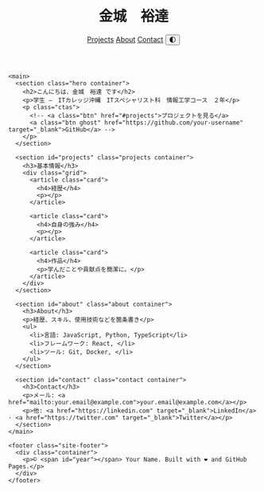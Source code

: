 <!doctype html>
<html lang="ja">
  <head>
    <meta charset="utf-8" />
    <meta name="viewport" content="width=device-width,initial-scale=1" />
    <title>ポートフォリオ | Your Name</title>
    <meta name="description" content="ポートフォリオ - Your Name" />
  <link rel="stylesheet" href="css/style.css" />
  </head>
  <body>
    <header class="site-header">
      <div class="container">
        <h1 class="logo">金城　裕達</h1>
        <nav>
          <a href="#projects">Projects</a>
          <a href="#about">About</a>
          <a href="#contact">Contact</a>
          <button id="theme-toggle" aria-label="色テーマ切り替え">🌓</button>
        </nav>
      </div>
    </header>

    <main>
      <section class="hero container">
        <h2>こんにちは、金城　裕達 です</h2>
        <p>学生 —　ITカレッジ沖縄　ITスペシャリスト科　情報工学コース　２年</p>
        <p class="ctas">
          <!-- <a class="btn" href="#projects">プロジェクトを見る</a>
          <a class="btn ghost" href="https://github.com/your-username" target="_blank">GitHub</a> -->
        </p>
      </section>

      <section id="projects" class="projects container">
        <h3>基本情報</h3>
        <div class="grid">
          <article class="card">
            <h4>経歴</h4>
            <p></p>
          </article>

          <article class="card">
            <h4>自身の強み</h4>
            <p></p>
          </article>

          <article class="card">
            <h4>作品</h4>
            <p>学んだことや貢献点を簡潔に。</p>
          </article>
        </div>
      </section>

      <section id="about" class="about container">
        <h3>About</h3>
        <p>経歴、スキル、使用技術などを箇条書き</p>
        <ul>
          <li>言語: JavaScript, Python, TypeScript</li>
          <li>フレームワーク: React, </li>
          <li>ツール: Git, Docker, </li>
        </ul>
      </section>

      <section id="contact" class="contact container">
        <h3>Contact</h3>
        <p>メール: <a href="mailto:your.email@example.com">your.email@example.com</a></p>
        <p>他: <a href="https://linkedin.com" target="_blank">LinkedIn</a> · <a href="https://twitter.com" target="_blank">Twitter</a></p>
      </section>
    </main>

    <footer class="site-footer">
      <div class="container">
        <p>© <span id="year"></span> Your Name. Built with ❤️ and GitHub Pages.</p>
      </div>
    </footer>

  <script src="js/main.js"></script>
  </body>
</html>

